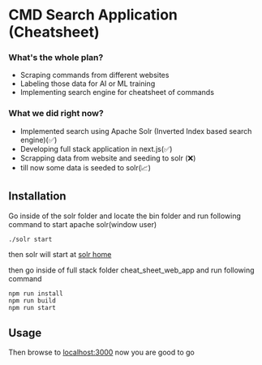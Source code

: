 # CMD Search Application (Cheatsheet)

### What's the whole plan?
* Scraping commands from different websites
* Labeling those data for AI or ML training
* Implementing search engine for cheatsheet of commands

### What we did right now?
* Implemented search using Apache Solr (Inverted Index based search engine)(✅)
* Developing full stack application in next.js(✅)
* Scrapping data from website and seeding to solr (❌)
* till now some data is seeded to solr(📈)
## Installation

Go inside of the solr folder and locate the bin folder and run following command to start apache solr(window user)

```bash
./solr start
```
then solr will start at [solr home](localhost:8983)

then go inside of full stack folder cheat_sheet_web_app and run following command
```npm
npm run install
npm run build
npm run start
```
## Usage
Then browse to [localhost:3000](localhost:3000)
now you are good to go
